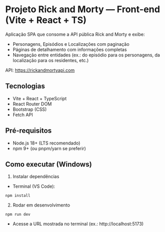 # Projeto Rick and Morty — Front-end (Vite + React + TS)

Aplicação SPA que consome a API pública Rick and Morty e exibe:
- Personagens, Episódios e Localizações com paginação
- Páginas de detalhamento com informações completas
- Navegação entre entidades (ex.: do episódio para os personagens, da localização para os residentes, etc.)

API: https://rickandmortyapi.com

## Tecnologias
- Vite + React + TypeScript
- React Router DOM
- Bootstrap (CSS)
- Fetch API

## Pré‑requisitos
- Node.js 18+ (LTS recomendado)
- npm 9+ (ou pnpm/yarn se preferir)

## Como executar (Windows)
1) Instalar dependências
- Terminal (VS Code): 
```
npm install
```

2) Rodar em desenvolvimento
```
npm run dev
```
- Acesse a URL mostrada no terminal (ex.: http://localhost:5173)